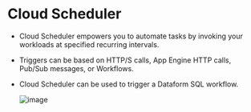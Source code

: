 # Cloud Scheduler

- Cloud Scheduler empowers you to automate tasks by invoking your workloads at specified recurring intervals.
- Triggers can be based on HTTP/S calls, App Engine HTTP calls, Pub/Sub messages, or Workflows.
- Cloud Scheduler can be used to trigger a Dataform SQL workflow.

  ![image](https://github.com/user-attachments/assets/91c346cb-846e-43e1-8370-94a8af63e501)
